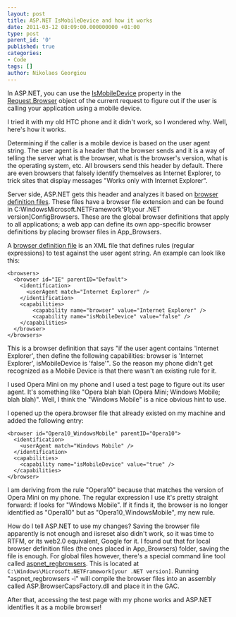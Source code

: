 ```yaml
---
layout: post
title: ASP.NET IsMobileDevice and how it works
date: 2011-03-12 08:09:00.000000000 +01:00
type: post
parent_id: '0'
published: true
categories:
- Code
tags: []
author: Nikolaos Georgiou
---
```


In ASP.NET, you can use the <a href="http://msdn.microsoft.com/en-us/library/system.web.configuration.httpcapabilitiesbase.ismobiledevice.aspx" target="_blank">IsMobileDevice</a> property in the <a href="http://msdn.microsoft.com/en-us/library/system.web.httprequest.browser%28v=VS.100%29.aspx" target="_blank">Request.Browser</a> object of the current request to figure out if the user is calling your application using a mobile device.

I tried it with my old HTC phone and it didn't work, so I wondered why. Well, here's how it works.

Determining if the caller is a mobile device is based on the user agent string. The user agent is a header that the browser sends and it is a way of telling the server what is the browser, what is the browser's version, what is the operating system, etc. All browsers send this header by default. There are even browsers that falsely identify themselves as Internet Explorer, to trick sites that display messages "Works only with Internet Explorer".

Server side, ASP.NET gets this header and analyzes it based on <a href="http://stackoverflow.com/questions/1829089/how-does-ismobiledevice-work" target="_blank">browser definition files</a>. These files have a browser file extension and can be found in C:WindowsMicrosoft.NETFramework'91;your .NET version]ConfigBrowsers. These are the global browser definitions that apply to all applications; a web app can define its own app-specific browser definitions by placing browser files in App_Browsers.

A <a href="http://msdn.microsoft.com/en-us/library/ms228122.aspx" target="_blank">browser definition file</a> is an XML file that defines rules (regular expressions) to test against the user agent string. An example can look like this:

```
<browsers>
  <browser id="IE" parentID="Default">
    <identification>
      <userAgent match="Internet Explorer" />
    </identification>
    <capabilities>
        <capability name="browser" value="Internet Explorer" />
        <capability name="isMobileDevice" value="false" />
    </capabilities>
  </browser>
</browsers>
```

This is a browser definition that says "if the user agent contains 'Internet Explorer', then define the following capabilities: browser is 'Internet Explorer', isMobileDevice is 'false'". So the reason my phone didn't get recognized as a Mobile Device is that there wasn't an existing rule for it.

I used Opera Mini on my phone and I used a test page to figure out its user agent. It's something like "Opera blah blah (Opera Mini; Windows Mobile; blah blah)". Well, I think the "Windows Mobile" is a nice obvious hint to use.

I opened up the opera.browser file that already existed on my machine and added the following entry:

```
<browser id="Opera10_WindowsMobile" parentID="Opera10">
  <identification>
    <userAgent match="Windows Mobile" />
  </identification>
  <capabilities>
    <capability name="isMobileDevice" value="true" />
  </capabilities>
</browser>
```

I am deriving from the rule "Opera10" because that matches the version of Opera Mini on my phone. The regular expression I use it's pretty straight forward: if looks for "Windows Mobile". If it finds it, the browser is no longer identified as "Opera10" but as "Opera10_WindowsMobile", my new rule.

How do I tell ASP.NET to use my changes? Saving the browser file apparently is not enough and iisreset also didn't work, so it was time to RTFM, or its web2.0 equivalent, Google for it. I found out that for local browser definition files (the ones placed in App_Browsers) folder, saving the file is enough. For global files however, there's a special command line tool called <a href="http://msdn.microsoft.com/en-us/library/ms229858%28v=VS.100%29.aspx" target="_blank">aspnet_regbrowsers</a>. This is located at `C:\Windows\Microsoft.NETFramework[your .NET version]`. Running "aspnet_regbrowsers -i" will compile the browser files into an assembly called ASP.BrowserCapsFactory.dll and place it in the GAC.

After that, accessing the test page with my phone works and ASP.NET identifies it as a mobile browser!
